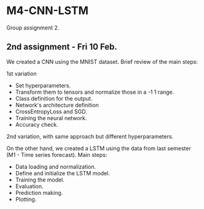 # M4-CNN-LSTM
Group assignment 2.

## 2nd assignment - Fri 10 Feb.

We created a CNN using the MNIST dataset. Brief review of the main steps:

1st variation
  - Set hyperparameters.
  - Transform them to tensors and normalize those in a -1 1 range.
  - Class definition for the output.
  - Network's architecture definition
  - CrossEntropyLoss and SGD.
  - Training the neural network.
  - Accuracy check.

2nd variation, with same approach but different hyperparameters.

On the other hand, we created a LSTM using the data from last semester (M1 - Time series forecast). Main steps:

  - Data loading and normalization.
  - Define and initialize the LSTM model.
  - Training the model.
  - Evaluation.
  - Prediction making.
  - Plotting.

